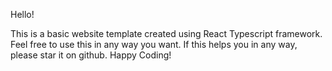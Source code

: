Hello!

This is a basic website template created using React Typescript framework. Feel free to use this in any way you want. If this helps you in any way, please star it on github. Happy Coding!